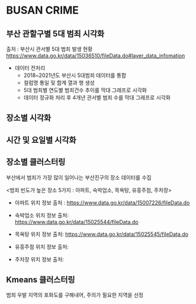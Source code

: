 # BUSAN CRIME

## 부산 관할구별 5대 범죄 시각화

출처 : 부산시 관서별 5대 범죄 발생 현황 https://www.data.go.kr/data/15036510/fileData.do#layer_data_infomation

- 데이터 전처리
  - 2018~2021년도 부산시 5대범죄 데이터를 통합
  - 컬럼명 통일 및 합계 열과 행 생성
  - 5대 범죄별 연도별 범죄건수 추이를 막대 그래프로 시각화
  - 데이터 정규화 처리 후 4개년 관서별 범죄 수를 막대 그래프로 시각화

## 장소별 시각화

## 시간 및 요일별 시각화

## 장소별 클러스터링

부산에서 범죄가 가장 많이 일어나는 부산진구의 장소 데이터를 수집

<범죄 빈도가 높은 장소 5가지 : 아파트, 숙박업소, 목욕탕, 유흥주점, 주차장>

- 아파트 위치 정보 출처 : https://www.data.go.kr/data/15007226/fileData.do
  
- 숙박업소 위치 정보 출처: https://www.data.go.kr/data/15025544/fileData.do
  
- 목욕탕 위치 정보 출처: https://www.data.go.kr/data/15025545/fileData.do 
  
- 유흥주점 위치 정보 출처:
  
- 주차장 위치 정보 출처:



## Kmeans 클러스터링

범죄 우발 지역의 포화도를 구해내어, 주의가 필요한 지역을 선정
